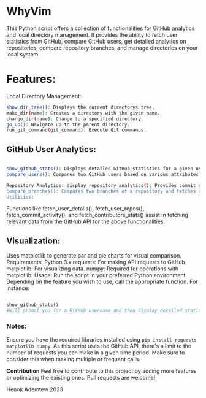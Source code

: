 # WhyVim


This Python script offers a collection of functionalities for GitHub analytics and local directory management. It provides the ability to fetch user statistics from GitHub, compare GitHub users, get detailed analytics on repositories, compare repository branches, and manage directories on your local system.

# Features:
Local Directory Management:
```bash
show_dir_tree(): Displays the current directorys tree.
make_dir(name): Creates a directory with the given name.
change_dir(name): Change to a specified directory.
go_up(): Navigate up to the parent directory.
run_git_command(git_command): Execute Git commands.
```
## GitHub User Analytics:
```bash

show_github_stats(): Displays detailed GitHub statistics for a given username. This includes repositories, stars, top languages, and contact information.
compare_users(): Compares two GitHub users based on various attributes like followers, following, public repos, total stars, and their top languages.

Repository Analytics: display_repository_analytics(): Provides commit activity and contributor stats for a given user's repository.
compare_branches(): Compares two branches of a repository and fetches detailed analytics.
Utilities:
```

Functions like fetch_user_details(), fetch_user_repos(), fetch_commit_activity(), and fetch_contributors_stats() assist in fetching relevant data from the GitHub API for the above functionalities.

## Visualization:
Uses matplotlib to generate bar and pie charts for visual comparison.
Requirements:
Python 3.x
requests: For making API requests to GitHub.
matplotlib: For visualizing data.
numpy: Required for operations with matplotlib.
Usage:
Run the script in your preferred Python environment. Depending on the feature you wish to use, call the appropriate function. For instance:

```python

show_github_stats()
#Will prompt you for a GitHub username and then display detailed statistics about the user.
```
### Notes:
Ensure you have the required libraries installed using ```pip install requests matplotlib numpy```.
As this script uses the GitHub API, there's a limit to the number of requests you can make in a given time period. Make sure to consider this when making multiple or frequent calls.


**Contribution**
Feel free to contribute to this project by adding more features or optimizing the existing ones. Pull requests are welcome!

Henok Ademtew 2023